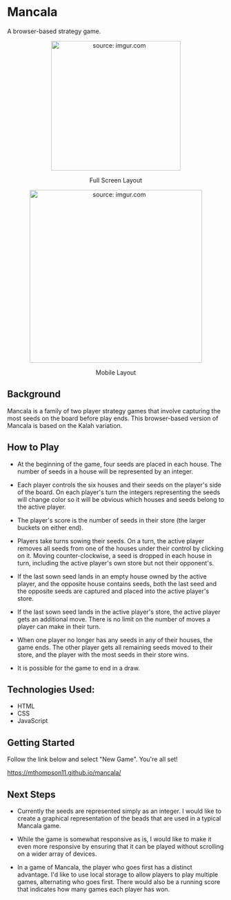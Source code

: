 # Mancala

A browser-based strategy game.
<div align="center">
<img height="300" src="https://i.imgur.com/zngXamm.png" title="source: imgur.com" />
</div>
<p align="center">
Full Screen Layout
</p>
<div align="center">
<img height="400" src="https://i.imgur.com/qVNdtWs.png" title="source: imgur.com" />
</div>

<p align="center">
Mobile Layout
</p>

## Background

Mancala is a family of two player strategy games that involve capturing the most seeds on the board before play ends. This browser-based version of Mancala is based on the Kalah variation.

## How to Play

- At the beginning of the game, four seeds are placed in each house. The number of seeds in a house will be represented by an integer.

- Each player controls the six houses and their seeds on the player's side of the board. On each player's turn the integers representing the seeds will change color so it will be obvious which houses and seeds belong to the active player.

- The player's score is the number of seeds in their store (the larger buckets on either end).

- Players take turns sowing their seeds. On a turn, the active player removes all seeds from one of the houses under their control by clicking on it. Moving counter-clockwise, a seed is dropped in each house in turn, including the active player's own store but not their opponent's.

- If the last sown seed lands in an empty house owned by the active player, and the opposite house contains seeds, both the last seed and the opposite seeds are captured and placed into the active player's store.

- If the last sown seed lands in the active player's store, the active player gets an additional move. There is no limit on the number of moves a player can make in their turn.

- When one player no longer has any seeds in any of their houses, the game ends. The other player gets all remaining seeds moved to their store, and the player with the most seeds in their store wins.

- It is possible for the game to end in a draw.

## Technologies Used:
- HTML
- CSS
- JavaScript

## Getting Started

Follow the link below and select "New Game". You're all set!

https://mthompson11.github.io/mancala/

## Next Steps

- Currently the seeds are represented simply as an integer. I would like to create a graphical representation of the beads that are used in a typical Mancala game. 

- While the game is somewhat responsive as is, I would like to make it even more responsive by ensuring that it can be played without scrolling on a wider array of devices.

- In a game of Mancala, the player who goes first has a distinct advantage. I'd like to use local storage to allow players to play multiple games, alternating who goes first. There would also be a running score that indicates how many games each player has won.

